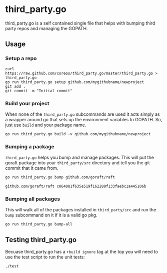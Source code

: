# third_party.go

third_party.go is a self contained single file that helps with bumping third
party repos and managing the GOPATH.

## Usage

### Setup a repo

```
curl https://raw.github.com/coreos/third_party.go/master/third_party.go > third_party.go
go run third_party.go setup github.com/mygithubname/newproject
git add .
git commit -m "Initial commit"
```

### Build your project

When none of the `third_party.go` subcommands are used it acts simply as a
wrapper around go that sets up the environment variables to GOPATH. So, just
use `build` and your package name.

```
go run third_party.go build -v github.com/mygithubname/newproject
```

### Bumping a package

`third_party.go` helps you bump and manage packages. This will put the goraft
package into your `third_party/src` directory and tell you the git commit that
it came from.

```sh
go run third_party.go bump github.com/goraft/raft
```
```
github.com/goraft/raft c064081f635e519f162280f133faebc1a445106b
```

### Bumping all packages

This will walk all of the packages installed in `third_party/src` and run the
`bump` subcommand on it if it is a valid go pkg.

```
go run third_party.go bump-all
```

## Testing third_party.go

Becuase third_party.go has a `+build ignore` tag at the top you will need to use the
test script to run the unit tests:

```
./test
```
